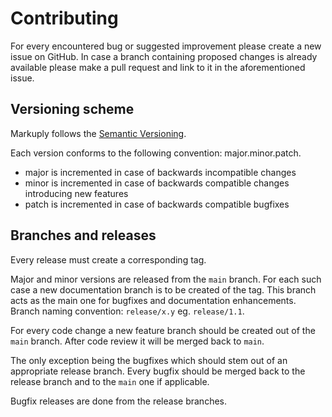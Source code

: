 # Contributing

For every encountered bug or suggested improvement please create a new issue on GitHub. In case a branch containing proposed changes is already available please make a pull request and link to it in the aforementioned issue.

## Versioning scheme

Markuply follows the [Semantic Versioning](https://semver.org/).

Each version conforms to the following convention: major.minor.patch.

* major is incremented in case of backwards incompatible changes
* minor is incremented in case of backwards compatible changes introducing new features
* patch is incremented in case of backwards compatible bugfixes

## Branches and releases

Every release must create a corresponding tag.

Major and minor versions are released from the `main` branch.
For each such case a new documentation branch is to be created of the tag. This branch acts as the main one for bugfixes and documentation enhancements. Branch naming convention: `release/x.y` eg. `release/1.1`.

For every code change a new feature branch should be created out of the `main` branch. After code review it will be merged back to `main`.

The only exception being the bugfixes which should stem out of an appropriate release branch. Every bugfix should be merged back to the release branch and to the `main` one if applicable.

Bugfix releases are done from the release branches.
